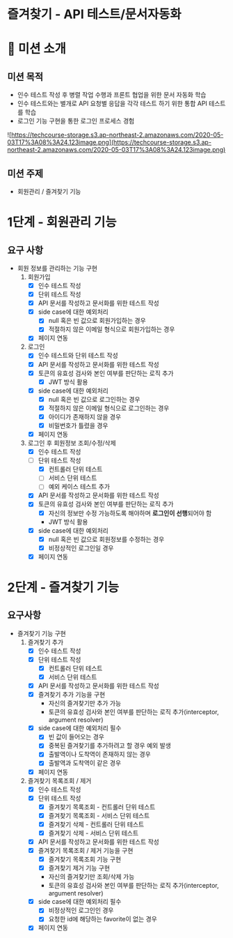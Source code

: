 # 즐겨찾기 - API 테스트/문서자동화

# 🤔 미션 소개

## 미션 목적

- 인수 테스트 작성 후 병렬 작업 수행과 프론트 협업을 위한 문서 자동화 학습
- 인수 테스트와는 별개로 API 요청별 응답을 각각 테스트 하기 위한 통합 API 테스트를 학습
- 로그인 기능 구현을 통한 로그인 프로세스 경험

![https://techcourse-storage.s3.ap-northeast-2.amazonaws.com/2020-05-03T17%3A08%3A24.123image.png](https://techcourse-storage.s3.ap-northeast-2.amazonaws.com/2020-05-03T17%3A08%3A24.123image.png)

## 미션 주제

- 회원관리 / 즐겨찾기 기능

# 1단계 - 회원관리 기능

## 요구 사항

- 회원 정보를 관리하는 기능 구현
    1. 회원가입
        - [x] 인수 테스트 작성
        - [x] 단위 테스트 작성
        - [x] API 문서를 작성하고 문서화를 위한 테스트 작성
        - [x] side case에 대한 예외처리
            - [x] null 혹은 빈 값으로 회원가입하는 경우
            - [x] 적절하지 않은 이메일 형식으로 회원가입하는 경우
        - [x] 페이지 연동
    2. 로그인
        - [x] 인수 테스트와 단위 테스트 작성
        - [x] API 문서를 작성하고 문서화를 위한 테스트 작성
        - [x] 토큰의 유효성 검사와 본인 여부를 판단하는 로직 추가
            - [x] JWT 방식 활용
        - [x] side case에 대한 예외처리
            - [x] null 혹은 빈 값으로 로그인하는 경우
            - [x] 적절하지 않은 이메일 형식으로 로그인하는 경우
            - [x] 아이디가 존재하지 않을 경우
            - [x] 비밀번호가 틀렸을 경우
        - [x] 페이지 연동
    3. 로그인 후 회원정보 조회/수정/삭제
        - [x] 인수 테스트 작성
        - [ ] 단위 테스트 작성
            - [x] 컨트롤러 단위 테스트
            - [ ] 서비스 단위 테스트
            - [ ] 예외 케이스 테스트 추가
        - [x] API 문서를 작성하고 문서화를 위한 테스트 작성
        - [x] 토큰의 유효성 검사와 본인 여부를 판단하는 로직 추가
            - [x] 자신의 정보만 수정 가능하도록 해야하며 **로그인이 선행**되어야 함
            - JWT 방식 활용
        - [x] side case에 대한 예외처리
            - [x] null 혹은 빈 값으로 회원정보를 수정하는 경우
            - [x] 비정상적인 로그인일 경우
        - [x] 페이지 연동
        
# 2단계 - 즐겨찾기 기능

## 요구사항

- 즐겨찾기 기능 구현
    1. 즐겨찾기 추가
        - [x] 인수 테스트 작성
        - [x] 단위 테스트 작성
            - [x] 컨트롤러 단위 테스트
            - [x] 서비스 단위 테스트
        - [x] API 문서를 작성하고 문서화를 위한 테스트 작성
        - [x] 즐겨찾기 추가 기능을 구현
            - 자신의 즐겨찾기만 추가 가능
            - 토큰의 유효성 검사와 본인 여부를 판단하는 로직 추가(interceptor, argument resolver)
        - [x] side case에 대한 예외처리 필수
            - [x] 빈 값이 들어오는 경우
            - [x] 중복된 즐겨찾기를 추가하려고 할 경우 예외 발생
            - [x] 출발역이나 도착역이 존재하지 않는 경우
            - [x] 출발역과 도착역이 같은 경우
        - [x] 페이지 연동
    2. 즐겨찾기 목록조회 / 제거
        - [x] 인수 테스트 작성
        - [x] 단위 테스트 작성
            - [x] 즐겨찾기 목록조회 - 컨트롤러 단위 테스트
            - [x] 즐겨찾기 목록조회 - 서비스 단위 테스트
            - [x] 즐겨찾기 삭제 - 컨트롤러 단위 테스트
            - [x] 즐겨찾기 삭제 - 서비스 단위 테스트
        - [x] API 문서를 작성하고 문서화를 위한 테스트 작성
        - [x] 즐겨찾기 목록조회 / 제거 기능을 구현
            - [x] 즐겨찾기 목록조회 기능 구현
            - [x] 즐겨찾기 제거 기능 구현
            - 자신의 즐겨찾기만 조회/삭제 가능
            - 토큰의 유효성 검사와 본인 여부를 판단하는 로직 추가(interceptor, argument resolver)
        - [x] side case에 대한 예외처리 필수
            - [x] 비정상적인 로그인인 경우
            - [x] 요청한 id에 해당하는 favorite이 없는 경우
        - [x] 페이지 연동
